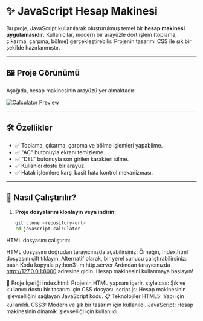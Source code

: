 # ✨ JavaScript Hesap Makinesi

Bu proje, JavaScript kullanılarak oluşturulmuş temel bir **hesap makinesi uygulamasıdır**. Kullanıcılar, modern bir arayüzle dört işlem (toplama, çıkarma, çarpma, bölme) gerçekleştirebilir. Projenin tasarımı CSS ile şık bir şekilde hazırlanmıştır.

---

## 🖼️ Proje Görünümü

Aşağıda, hesap makinesinin arayüzü yer almaktadır:

![Calculator Preview](image.png) <!-- Görsel dosyasını README ile aynı dizine kaydedin ve bu adı kullanın. -->

---

## 🛠️ Özellikler

- ✅ Toplama, çıkarma, çarpma ve bölme işlemleri yapabilme.
- ✅ "AC" butonuyla ekranı temizleme.
- ✅ "DEL" butonuyla son girilen karakteri silme.
- ✅ Kullanıcı dostu bir arayüz.
- ✅ Hatalı işlemlere karşı basit hata kontrol mekanizması.

---

## 🚀 Nasıl Çalıştırılır?

1. **Proje dosyalarını klonlayın veya indirin:**
   ```bash
   git clone <repository-url>
   cd javascript-calculator
HTML dosyasını çalıştırın:

HTML dosyasını doğrudan tarayıcınızda açabilirsiniz:
Örneğin, index.html dosyasını çift tıklayın.
Alternatif olarak, bir yerel sunucu çalıştırabilirsiniz:
bash
Kodu kopyala
python3 -m http.server
Ardından tarayıcınızda http://127.0.0.1:8000 adresine gidin.
Hesap makinesini kullanmaya başlayın!

📂 Proje İçeriği
index.html: Projenin HTML yapısını içerir.
style.css: Şık ve kullanıcı dostu bir tasarım için CSS dosyası.
script.js: Hesap makinesinin işlevselliğini sağlayan JavaScript kodu.
📋 Teknolojiler
HTML5: Yapı için kullanıldı.
CSS3: Modern ve şık bir tasarım için kullanıldı.
JavaScript: Hesap makinesinin dinamik işlevselliği için kullanıldı.
